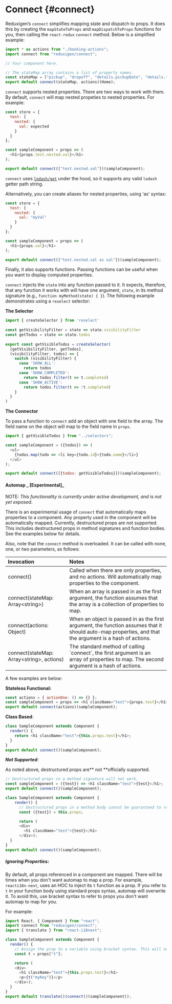 # Connect {#connect}

Reduxigen’s `connect` simplifies mapping state and dispatch to props. It does this by creating the `mapStateToProps` and `mapDispatchToProps` functions for you, then calling the `react-redux` `connect` method. Below is a simplified example:

```js
import * as actions from "./booking-actions";
import connect from "reduxigen/connect";

// Your component here.

// The stateMap array contains a list of property names.
const stateMap = ["pickup", "dropoff", "details.pickupDate", "details.time", "cars", "cars_loading"];
export default connect(stateMap, actions)(Home);
```

`connect` supports nested properties. There are two ways to work with them. By default, `connect` will map nested propeties to nested properties. For example:

```js
const store = {
  test: {
    nested: {
      val: expected
    }
  }
};

const sampleComponent = props => (
  <h1>{props.test.nested.val}</h1>
);

export default connect(["test.nested.val"])(sampleComponent);
```

`connect` uses [`lodash/get`](https://lodash.com/docs/4.17.5#get) under the hood, so it supports any valid `lodash` getter path string.

Alternatively, you can create aliases for nested properties, using ‘as’ syntax:

```js
const store = {
  test: {
    nested: {
      val: "myVal"
    }
  }
};

const sampleComponent = props => (
  <h1>{props.val}</h1>
);

export default connect(["test.nested.val as val"])(sampleComponent);
```

Finally, it also supports functions. Passing functions can be useful when you want to display computed properties.

`connect` injects the `state` into any function passed to it. It expects, therefore, that any function it works with will have one argument, `state`, in its method signature \(e.g., `function myMethod(state) { }`\). The following example demonstrates using a `reselect` selector:

**The Selector**

```js
import { createSelector } from 'reselect'
​
const getVisibilityFilter = state => state.visibilityFilter
const getTodos = state => state.todos
​
export const getVisibleTodos = createSelector(
  [getVisibilityFilter, getTodos],
  (visibilityFilter, todos) => {
    switch (visibilityFilter) {
      case 'SHOW_ALL':
        return todos
      case 'SHOW_COMPLETED':
        return todos.filter(t => t.completed)
      case 'SHOW_ACTIVE':
        return todos.filter(t => !t.completed)
    }
  }
)
```

**The Connector**

To pass a function to `connect` add an object with one field to the array. The field name on the object will map to the field name in `props`.

```js
import { getVisibleTodos } from "../selectors";

const sampleComponent = ({todos}) => (
  <ul>
    {todos.map(todo => <li key={todo.id}>{todo.name}</li>}
  </ul>
);

export default connect([{todos: getVisibleTodos}])(sampleComponent);
```

#### Automap _ \[Experimental\]_

NOTE: _This functionality is currently under active development, and is not yet exposed_.

There is an experimental usage of `connect` that automatically maps properties to a component. Any property used in the component will be automatically mapped. Currently, destructured props are not supported. This includes destructured props in method signatures and function bodies. See the examples below for details.

Also, note that the `connect` method is overloaded. It can be called with none, one, or two parameters, as follows:

| Invocation | Notes |
| :--- | :--- |
| connect\(\) | Called when there are only properties, and no actions. Will automatically map properties to the component. |
| connect\(stateMap: Array&lt;string&gt;\) | When an array is passed in as the first argument, the function assumes that the array is a collection of properties to map. |
| connect\(actions: Object\) | When an object is passed in as the first argument, the function assumes that it should auto-map properties, and that the argument is a hash of actions. |
| connect\(stateMap: Array&lt;string&gt;, actions\) | The standard method of calling \`connect\`, the first argument is an array of properties to map. The second argument is a hash of actions. |

A few examples are below:

**Stateless Functional:**

```js
const actions = { actionOne: () => {} };
const sampleComponent = props => <h1 className="test">{props.test}</h1>;
export default connect(actions)(sampleComponent);
```

**Class Based**:

```js
class SampleComponent extends Component {
  render() {
    return <h1 className="test">{this.props.test}</h1>;
  }
}
export default connect()(sampleComponent);
```

_**Not Supported**_:

As noted above, destructured props are** not **officially supported.

```js
// Destructured props in a method signature will not work.
const sampleComponent = ({test}) => <h1 className="test">{test}</h1>;
export default connect()(sampleComponent);
```

```js
class SampleComponent extends Component {
    render() {
      // Destructured props in a method body cannot be guaranteed to reliably work.
      const ({test}) = this.props;

      return (
      <div>
        <h1 className="test">{test}</h1>
      </div>);
  }
}
export default connect()(sampleComponent);
```

##### Ignoring Properties:

By default, all props referenced in a component are mapped. There will be times when you don't want automap to map a prop. For example, `reacti18n-next`, uses an HOC to inject its `t` function as a prop. If you refer to `t` in your function body using standard props syntax, automap will overwrite it. To avoid this, use bracket syntax to refer to props you don't want automap to map for you.

For example:

```js
import React, { Component } from "react";
import connect from "reduxigen/connect";
import { translate } from "react-i18next";

class SampleComponent extends Component {
  render() {
    // Assign the prop to a variable using bracket syntax. This will not be automapped.
    const t = props["t"];

    return (
    <div>
      <h1 className="test">{this.props.test}</h1>
      <p>{t("myKey")}</p>
    </div>);
  }
}
export default translate()(connect()(sampleComponent));
```



